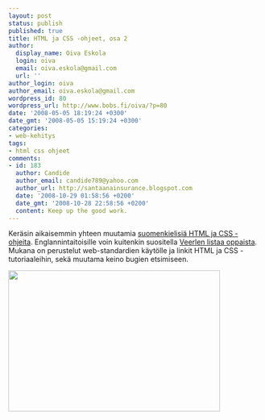 ```yaml
---
layout: post
status: publish
published: true
title: HTML ja CSS -ohjeet, osa 2
author:
  display_name: Oiva Eskola
  login: oiva
  email: oiva.eskola@gmail.com
  url: ''
author_login: oiva
author_email: oiva.eskola@gmail.com
wordpress_id: 80
wordpress_url: http://www.bobs.fi/oiva/?p=80
date: '2008-05-05 18:19:24 +0300'
date_gmt: '2008-05-05 15:19:24 +0300'
categories:
- web-kehitys
tags:
- html css ohjeet
comments:
- id: 183
  author: Candide
  author_email: candide789@yahoo.com
  author_url: http://santaanainsurance.blogspot.com
  date: '2008-10-29 01:58:56 +0200'
  date_gmt: '2008-10-28 22:58:56 +0200'
  content: Keep up the good work.
---
```

<p>Ker&auml;sin aikaisemmin yhteen muutamia <a href="http://www.bobs.fi/oiva/2008/02/24/suomenkieliset-html-ja-css-ohjeet/">suomenkielisi&auml; HTML ja CSS -ohjeita</a>. Englannintaitoisille voin kuitenkin suositella <a href="http://veerle.duoh.com/blog/comments/starting_with_css_and_bug_fixing_tips/">Veerlen listaa oppaista</a>.  Mukana on perustelut web-standardien k&auml;yt&ouml;lle ja linkit HTML ja CSS -tutoriaaleihin, sek&auml; muutama keino bugien etsimiseen.</p>
<p><a href="http://www.bobs.fi/oiva/wp-content/uploads/2008/05/615962_230019631.jpg"><img class="aligncenter size-full wp-image-82" title="615962_230019631" src="http://www.bobs.fi/oiva/wp-content/uploads/2008/05/615962_230019631.jpg" alt="" width="420" height="280" /></a></p>
